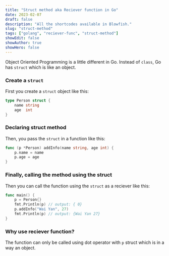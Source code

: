 ```yaml
---
title: "Struct method aka Reciever function in Go"
date: 2023-02-07
draft: false
description: "All the shortcodes available in Blowfish."
slug: "struct-method"
tags: ["golang", "reciever-func", "struct-method"]
showEdit: false
showAuthor: true
showHero: false
---
```


Object Oriented Programming is a little different in Go. Instead of `class`, Go has `struct` which is like an object.

### Create a `struct`

First you create a `struct` object like this:

```go {linenos=true}
type Person struct {
    name string
    age  int
}
```
### Declaring struct method

Then, you pass the `struct` in a function like this:

```go {linenos=true}
func (p *Person) addInfo(name string, age int) {
    p.name = name
    p.age = age
}
```

### Finally, calling the method using the struct

Then you can call the function using the `struct` as a reciever like this:

```go
func main() {
    p = Person{}    
    fmt.Println(p) // output: { 0}
    p.addInfo("Wai Yan", 27)    
    fmt.Println(p) // output: {Wai Yan 27}
}
```

### Why use reciever function?

The function can only be called using dot operator with `p` struct which is in a way an object. 